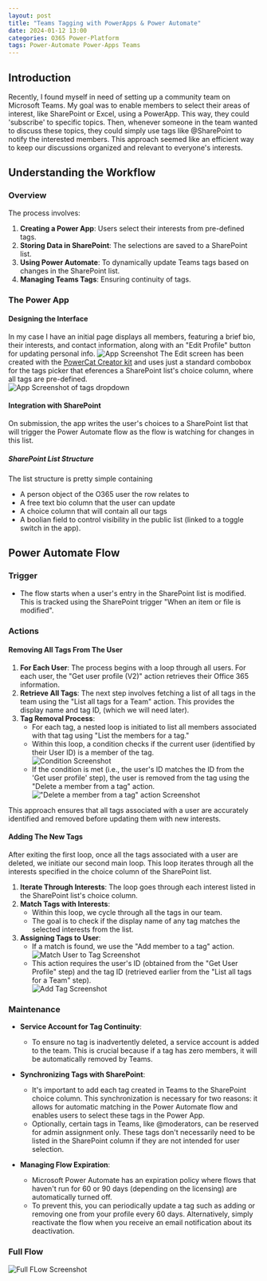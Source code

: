 ```yaml
---
layout: post
title: "Teams Tagging with PowerApps & Power Automate"
date: 2024-01-12 13:00
categories: O365 Power-Platform
tags: Power-Automate Power-Apps Teams
---
```


## Introduction

Recently, I found myself in need of setting up a community team on Microsoft Teams. My goal was to enable members to select their areas of interest, like SharePoint or Excel, using a PowerApp. This way, they could 'subscribe' to specific topics. Then, whenever someone in the team wanted to discuss these topics, they could simply use tags like @SharePoint to notify the interested members. This approach seemed like an efficient way to keep our discussions organized and relevant to everyone's interests.

## Understanding the Workflow

### Overview

The process involves:
1. **Creating a Power App**: Users select their interests from pre-defined tags.
2. **Storing Data in SharePoint**: The selections are saved to a SharePoint list.
3. **Using Power Automate**: To dynamically update Teams tags based on changes in the SharePoint list.
4. **Managing Teams Tags**: Ensuring continuity of tags.

### The Power App

#### Designing the Interface
In my case I have an initial page displays all members, featuring a brief bio, their interests, and contact information, along with an "Edit Profile" button for updating personal info.
![App Screenshot](./../../assets/img/2024/01/12/1_app.png)
The Edit screen has been created with the [PowerCat Creator kit](https://github.com/microsoft/powercat-creator-kit) and uses just a standard combobox for the tags picker that eferences a SharePoint list's choice column, where all tags are pre-defined.  
![App Screenshot of tags dropdown](./../../assets/img/2024/01/12/2_app_tags.png)


#### Integration with SharePoint
On submission, the app writes the user's choices to a SharePoint list that will trigger the Power Automate flow as the flow is watching for changes in this list.

##### SharePoint List Structure
The list structure is pretty simple containing 
- A person object of the O365 user the row relates to
- A free text bio column that the user can update 
- A choice column that will contain all our tags 
- A boolian field to control visibility in the public list (linked to a toggle switch in the app).

## Power Automate Flow

### Trigger
- The flow starts when a user's entry in the SharePoint list is modified. 
This is tracked using the SharePoint trigger "When an item or file is modified".

### Actions

#### Removing All Tags From The User
1. **For Each User**: The process begins with a loop through all users. For each user, the "Get user profile (V2)" action retrieves their Office 365 information.
2. **Retrieve All Tags**: The next step involves fetching a list of all tags in the team using the "List all tags for a Team" action. This provides the display name and tag ID, (which we will need later).
3. **Tag Removal Process**: 
   - For each tag, a nested loop is initiated to list all members associated with that tag using "List the members for a tag."
   - Within this loop, a condition checks if the current user (identified by their User ID) is a member of the tag.  
   ![Condition Screenshot](./../../assets/img/2024/01/12/3_match_user_to_id.png)
   - If the condition is met (i.e., the user's ID matches the ID from the 'Get user profile' step), the user is removed from the tag using the "Delete a member from a tag" action.
   !["Delete a member from a tag" action Screenshot](./../../assets/img/2024/01/12/4_delete_tag.png)

This approach ensures that all tags associated with a user are accurately identified and removed before updating them with new interests.

#### Adding The New Tags
After exiting the first loop, once all the tags associated with a user are deleted, we initiate our second main loop. This loop iterates through all the interests specified in the choice column of the SharePoint list.

1. **Iterate Through Interests**: The loop goes through each interest listed in the SharePoint list's choice column.
2. **Match Tags with Interests**:
   - Within this loop, we cycle through all the tags in our team.
   - The goal is to check if the display name of any tag matches the selected interests from the list.
3. **Assigning Tags to User**:
   - If a match is found, we use the "Add member to a tag" action.  
   ![Match User to Tag Screenshot](./../../assets/img/2024/01/12/6_match_tag_to_list.png)
   - This action requires the user's ID (obtained from the "Get User Profile" step) and the tag ID (retrieved earlier from the "List all tags for a Team" step).  
   ![Add Tag Screenshot](./../../assets/img/2024/01/12/7_add_tag.png)



### Maintenance

- **Service Account for Tag Continuity**: 
  - To ensure no tag is inadvertently deleted, a service account is added to the team. This is crucial because if a tag has zero members, it will be automatically removed by Teams.

- **Synchronizing Tags with SharePoint**: 
  - It's important to add each tag created in Teams to the SharePoint choice column. This synchronization is necessary for two reasons: it allows for automatic matching in the Power Automate flow and enables users to select these tags in the Power App.
  - Optionally, certain tags in Teams, like @moderators, can be reserved for admin assignment only. These tags don't necessarily need to be listed in the SharePoint column if they are not intended for user selection.

- **Managing Flow Expiration**:
  - Microsoft Power Automate has an expiration policy where flows that haven't run for 60 or 90 days (depending on the licensing) are automatically turned off.
  - To prevent this, you can periodically update a tag such as adding or removing one from your profile every 60 days. Alternatively, simply reactivate the flow when you receive an email notification about its deactivation.

### Full Flow
![Full FLow Screenshot](./../../assets/img/2024/01/12/8_flow.png)
